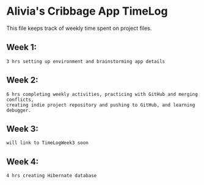 # Alivia's Cribbage App TimeLog

This file keeps track of weekly time spent on project files.

## Week 1: 
    3 hrs setting up environment and brainstorming app details
## Week 2:
    6 hrs completing weekly activities, practicing with GitHub and merging conflicts,
    creating indie project repository and pushing to GitHub, and learning debugger.
## Week 3:
    will link to TimeLogWeek3 soon
## Week 4:
    4 hrs creating Hibernate database